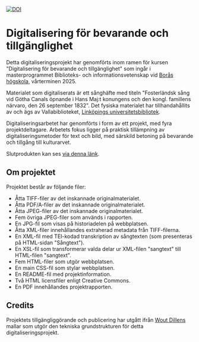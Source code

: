 [![DOI](https://zenodo.org/badge/471756787.svg)](https://zenodo.org/badge/latestdoi/471756787)

# Digitalisering för bevarande och tillgänglighet

Detta digitaliseringsprojekt har genomförts inom ramen för kursen "Digitalisering för bevarande och tillgänglighet" som ingår i masterprogrammet Biblioteks- och informationsvetenskap vid [Borås högskola](https://www.hb.se/), vårterminen 2025. 

Materialet som digitaliserats är ett sånghäfte med titeln "Fosterländsk sång vid Götha Canals öpnande i Hans Maj:t konungens och den kongl. famillens närvaro, den 26 september 1832". Det fysiska materialet har tillhandahållits av och ägs av Vallabiblioteket, [Linköpings universitetsbibliotek](https://liu.se/biblioteket). 

Digitaliseringsarbetet har genomförts i form av ett projekt, med fyra projektdeltagare. Arbetets fokus ligger på praktisk tillämpning av digitaliseringsmetoder för text och bild, med särskild betoning på bevarande och tillgång till kulturarvet.

Slutprodukten kan ses [via denna länk](https://magdaat.github.io/Fosterlandsksang/).

## Om projektet
Projektet består av följande filer:
* Åtta TIFF-filer av det inskannade originalmaterialet.
* Åtta PDF/A-filer av det inskannade originalmaterialet.
* Åtta JPEG-filer av det inskannade originalmaterialet.
* Fem övriga JPEG-filer som används i rapporten.
* En JPG-fil som visas på historiadelen på webbplatsen.
* Åtta XML-filer innehållandes extraherad metadata från TIFF-filerna.
* En XML-fil med TEI-kodad transkription av sångtexten (som presenteras på HTML-sidan "Sångtext").
* En XSL-fil som transformerar valda delar ur XML-filen "sangtext" till HTML-filen "sangtext".
* Fem HTML-filer som utgör webbplatsen.
* En main CSS-fil som stylar webbplatsen.
* En README-fil med projektinformation.
* Två HTML licensfiler enligt Creative Commons.
* En PDF innehållandes projektrapporten.

## Credits
Projektets tillgängliggörande och publicering har utgått ifrån [Wout Dillens](https://github.com/WoutDLN) mallar som utgör den tekniska grundstrukturen för detta digitaliseringsprojekt.
